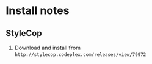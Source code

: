 # Install notes
## StyleCop
1. Download and install from `http://stylecop.codeplex.com/releases/view/79972`